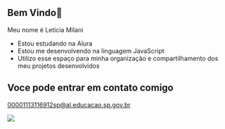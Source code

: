 ## Bem Vindo🩷
Meu nome é Letícia Milani

- Estou estudando na Alura
- Estou me desenvolvendo na linguagem JavaScript
- Utilizo esse espaço para minha organização e compartilhamento dos meu projetos desenvolvidos

## Voce pode entrar em contato comigo 
00001113116912sp@al.educacao.sp.gov.br

![](https://extra.globo.com/tv-e-lazer/24853711-ee5-81c/w533h800/ygona-moura.jpg)
